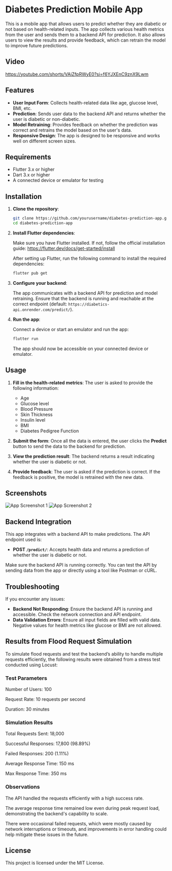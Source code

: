 # Diabetes Prediction Mobile App

This is a mobile app that allows users to predict whether they are diabetic or not based on health-related inputs. The app collects various health metrics from the user and sends them to a backend API for prediction. It also allows users to view the results and provide feedback, which can retrain the model to improve future predictions.

## Video

https://youtube.com/shorts/VAiZfpRWyE0?si=f6YJXEnC9znX9Lwm

## Features

- **User Input Form**: Collects health-related data like age, glucose level, BMI, etc.
- **Prediction**: Sends user data to the backend API and returns whether the user is diabetic or non-diabetic.
- **Model Retraining**: Provides feedback on whether the prediction was correct and retrains the model based on the user's data.
- **Responsive Design**: The app is designed to be responsive and works well on different screen sizes.

## Requirements

- Flutter 3.x or higher
- Dart 3.x or higher
- A connected device or emulator for testing

## Installation

1. **Clone the repository**:

    ```bash
    git clone https://github.com/yourusername/diabetes-prediction-app.git
    cd diabetes-prediction-app
    ```

2. **Install Flutter dependencies**:

    Make sure you have Flutter installed. If not, follow the official installation guide: https://flutter.dev/docs/get-started/install

    After setting up Flutter, run the following command to install the required dependencies:

    ```bash
    flutter pub get
    ```

3. **Configure your backend**:

    The app communicates with a backend API for prediction and model retraining. Ensure that the backend is running and reachable at the correct endpoint (default: `https://diabetics-api.onrender.com/predict/`).

4. **Run the app**:

    Connect a device or start an emulator and run the app:

    ```bash
    flutter run
    ```

    The app should now be accessible on your connected device or emulator.

## Usage

1. **Fill in the health-related metrics**: The user is asked to provide the following information:

    - Age
    - Glucose level
    - Blood Pressure
    - Skin Thickness
    - Insulin level
    - BMI
    - Diabetes Pedigree Function

2. **Submit the form**: Once all the data is entered, the user clicks the **Predict** button to send the data to the backend for prediction.

3. **View the prediction result**: The backend returns a result indicating whether the user is diabetic or not.

4. **Provide feedback**: The user is asked if the prediction is correct. If the feedback is positive, the model is retrained with the new data.

## Screenshots

![App Screenshot 1](assets/screenshots/screenshot1.png)
![App Screenshot 2](assets/screenshots/screenshot2.png)

## Backend Integration

This app integrates with a backend API to make predictions. The API endpoint used is:

- **POST `/predict/`**: Accepts health data and returns a prediction of whether the user is diabetic or not.

Make sure the backend API is running correctly. You can test the API by sending data from the app or directly using a tool like Postman or cURL.

## Troubleshooting

If you encounter any issues:

- **Backend Not Responding**: Ensure the backend API is running and accessible. Check the network connection and API endpoint.
- **Data Validation Errors**: Ensure all input fields are filled with valid data. Negative values for health metrics like glucose or BMI are not allowed.

## Results from Flood Request Simulation

To simulate flood requests and test the backend’s ability to handle multiple requests efficiently, the following results were obtained from a stress test conducted using Locust:

### Test Parameters

Number of Users: 100


Request Rate: 10 requests per second


Duration: 30 minutes


### Simulation Results

Total Requests Sent: 18,000


Successful Responses: 17,800 (98.89%)


Failed Responses: 200 (1.11%)


Average Response Time: 150 ms


Max Response Time: 350 ms


### Observations

The API handled the requests efficiently with a high success rate.


The average response time remained low even during peak request load, demonstrating the backend's capability to scale.


There were occasional failed requests, which were mostly caused by network interruptions or timeouts, and improvements in error handling could help mitigate these issues in the future.


## License

This project is licensed under the MIT License.
